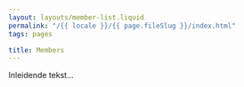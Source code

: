 ```yaml
---
layout: layouts/member-list.liquid
permalink: "/{{ locale }}/{{ page.fileSlug }}/index.html"
tags: pages

title: Members
---
```


Inleidende tekst...

